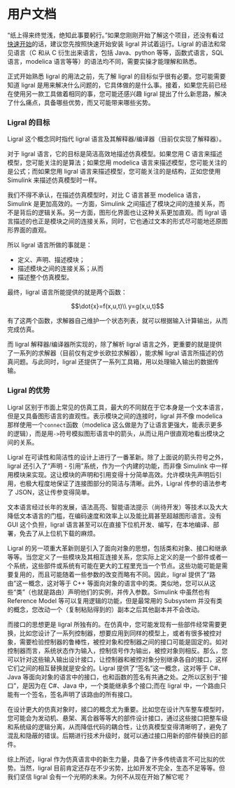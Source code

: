 <!-- Copyright 2019-2020 Junruoyu Zheng. All rights reserved.

     Distributed under MIT license.
     See file LICENSE for detail or copy at https://opensource.org/licenses/MIT
-->

# 用户文档

“纸上得来终觉浅，绝知此事要躬行。”如果您刚刚开始了解这个项目，还没有看过[快速开始](../quick-start)的话，建议您先按照快速开始安装 ligral 并试着运行。Ligral 的语法和常见语言（C 和从 C 衍生出来语言，包括 Java、python 等等，函数式语言，SQL 语言，modelica 语言等等）的语法均不同，需要实操才能理解和熟悉。

正式开始熟悉 ligral 的用法之前，先了解 ligral 的目标似乎很有必要。您可能需要知道 ligral 是用来解决什么问题的，它具体做的是什么事。接着，如果您先前已经在使用另一款工具做着相同的事，您可能还感兴趣 ligral 提出了什么新思路，解决了什么痛点，具备哪些优势，而又可能带来哪些劣势。

### Ligral 的目标

Ligral 这个概念同时指代 ligral 语言及其解释器/编译器（目前仅实现了解释器）。

对于 ligral 语言，它的目标是简洁高效地描述仿真模型。如果您用 C 语言来描述模型，您可能关注的是算法；如果您用 modelica 语言来描述模型，您可能关注的是公式；而如果您用 ligral 语言来描述模型，您可能关注的是结构，正如您使用 Simulink 来描述仿真模型时一样。

我们不得不承认，在描述仿真模型时，对比 C 语言甚至 modelica 语言，Simulink 是更加高效的。一方面，Simulink 之间描述了模块之间的连接关系，而不是背后的逻辑关系。另一方面，图形化界面也让这种关系更加直观。而 ligral 语言描述的也正是模块之间的连接关系，同时，它也通过文本的形式尽可能地还原图形界面的直观。

所以 ligral 语言所做的事就是：

- 定义、声明、描述模块；
- 描述模块之间的连接关系；从而
- 描述整个仿真模型。

最终，ligral 语言所能提供的就是两个函数：

```math
\dot{x}=f(x,u,t)\\
y=g(x,u,t)
```

有了这两个函数，求解器自己维护一个状态列表，就可以根据输入计算输出，从而完成仿真。

而 ligral 解释器/编译器所实现的，除了解析 ligral 语言之外，更重要的就是提供了一系列的求解器（目前仅有定步长欧拉求解器），能求解 ligral 语言所描述的仿真问题。与此同时，ligral 还提供了一系列工具箱，用以处理输入输出的数据传输。

### Ligral 的优势

Ligral 区别于市面上常见的仿真工具，最大的不同就在于它本身是一个文本语言，但是又具备图形语言的直观性。表示模块之间的连接时，ligral 并不像 modelica 那样使用一个`connect`函数（modelica 这么做是为了让语言更强大，能表示更多的逻辑），而是用`->`符号模拟图形语言中的箭头，从而让用户很直观地看出模块之间的关系。

Ligral 在可读性和简洁性的设计上进行了一番革新。除了上面说的箭头符号之外，ligral 还引入了“声明 - 引用”系统，作为一个内建的功能，而非像 Simulink 中一样用模块来实现。这让模块的声明和引用变得十分简单高效。允许模块先声明后引用，也极大程度地保证了连接图部分的简洁与清晰。此外，Ligral 传参的语法参考了 JSON，这让传参变得简单。

文本语言经过长年的发展，语法高亮、智能语法提示（尚待开发）等技术以及大大降低文本语言的门槛，在编码速度和效率上以及能比肩甚至超越图形语言。没有 GUI 这个负担，ligral 语言甚至可以在直接下位机开发、编写，在本地编译、部署，免去了从上位机下载的麻烦。

Ligral 的另一项重大革新则是引入了面向对象的思想，包括类和对象、接口和继承等等。当您定义了一些模块及其相互连接关系，您实际上定义的是一个部件或者一个系统，这些部件或系统有可能在更大的工程里充当一个节点。这些功能可能是需要复用的，而且可能随着一些参数的改变而略有不同。因此，ligral 提供了“路由”这一概念，这对等于 C++ 等面向对象的语言中的类。类似地，您可以从这些“类”（也就是路由）声明他们的实例，并传入参数。Simulink 中虽然也有 Reference Model 等可以复用逻辑的功能，但是最常用的 Subsystem 并没有类的概念，您改动一个（复制粘贴得到的）副本之后其他副本并不会改动。

而接口的思想更是 ligral 所独有的。在仿真中，您可能发现有一些部件经常需要更换，比如您设计了一系列控制器，想要应用到同样的模型上，或者有很多被控对象，需要检验控制器的鲁棒性，被控对象和控制器之间的接口可能是固定的。如对控制器而言，系统状态作为输入，控制信号作为输出，被控对象则相反。那么，您可以针对这些输入输出设计接口，让控制器和被控对象分别继承各自的接口，这样它们之间的相互替换就是安全的。Ligral 提供了“签名”这一概念，这对等于 C#、Java 等面向对象的语言中的接口，也和函数的签名有共通之处。之所以区别于“接口”，是因为在 C#、Java 中，一个类能继承多个接口;而在 ligral 中，一个路由只能有一个签名，签名声明了该路由的所有接口。

在设计更大的仿真对象时，接口的概念尤为重要。比如您在设计汽车整车模型时，您可能会为发动机、悬架、离合器等等大的部件设计接口，通过这些接口把整车级和系统级的逻辑分离，从而降低代码的耦合性，让仿真模型变得清晰明了，避免了混乱和隐蔽的错误。后期进行技术升级时，就可以通过接口用新的部件替换旧的部件。

综上所述，ligral 作为仿真语言中的新生力量，具备了许多传统语言不可比拟的优势。当然，ligral 目前肯定还存在不少劣势，比如开发不完全，生态不足等等。但我们坚信 ligral 会有一个光明的未来。为何不从现在开始了解它呢？